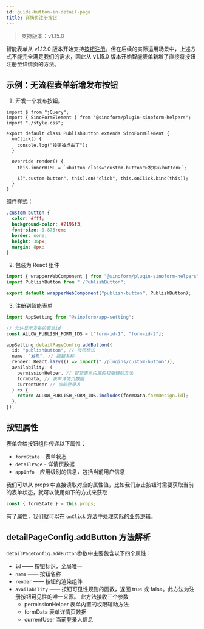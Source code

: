 ```yaml
---
id: guide-button-in-detail-page
title: 详情页注册按钮
---
```


> 支持版本：v1.15.0

智能表单从 v1.12.0 版本开始支持[按钮注册](./guide-button)。但在后续的实际运用场景中，上述方式不能完全满足我们的需求，因此从 v1.15.0 版本开始智能表单新增了直接将按钮注册至详情页的方法。

## 示例：无流程表单新增发布按钮

1. 开发一个发布按钮。

```tsx title="src/plugins/custom-button/PublishButton.tsx"
import $ from "jQuery";
import { SinoFormElement } from "@sinoform/plugin-sinoform-helpers";
import "./style.css";

export default class PublishButton extends SinoFormElement {
  onClick() {
    console.log("按钮被点击了");
  }

  override render() {
    this.innerHTML = `<button class="custom-button">发布</button>`;

    $(".custom-button", this).on("click", this.onClick.bind(this));
  }
}
```

组件样式：

```css title="src/plugins/custom-button/style.css"
.custom-button {
  color: #fff;
  background-color: #2196f3;
  font-size: 0.875rem;
  border: none;
  height: 36px;
  margin: 8px;
}
```

2. 包装为 React 组件

```typescript title="src/plugins/custom-button/index.ts"
import { wrapperWebComponent } from "@sinoform/plugin-sinoform-helpers";
import PublishButton from "./PublishButton";

export default wrapperWebComponent("publish-button", PublishButton);
```

3. 注册到智能表单

```typescript title="src/index.ts"
import AppSetting from "@sinoform/app-setting";

// 允许显示发布的表单id
const ALLOW_PUBLISH_FORM_IDS = ["form-id-1", "form-id-2"];

appSetting.detailPageConfig.addButton({
  id: "publishButton", // 按钮标识
  name: "发布", // 按钮名称
  render: React.lazy(() => import("./plugins/custom-button")),
  availability: (
    permissionHelper, // 智能表单内置的权限辅助方法
    formData, // 表单详情页数据
    currentUser // 当前登录人
  ) => {
    return ALLOW_PUBLISH_FORM_IDS.includes(formData.formDesign.id);
  },
});
```

## 按钮属性

表单会给按钮组件传递以下属性：

- `formState` - 表单状态
- `detailPage` - 详情页数据
- `appInfo` - 应用级别的信息，包括当前用户信息

我们可以从 props 中直接读取对应的属性值，比如我们点击按钮时需要获取当前的表单状态，就可以使用如下的方式来获取

```typescript
const { formState } = this.props;
```

有了属性，我们就可以在 `onClick` 方法中处理实际的业务逻辑。

## detailPageConfig.addButton 方法解析

`detailPageConfig.addButton`参数中主要包含以下四个属性：

- `id` —— 按钮标识，全局唯一
- `name` —— 按钮名称
- `render` —— 按钮的渲染组件
- `availability` —— 按钮可见性规则的函数，返回 true 或 false。此方法为注册按钮可见性的唯一来源。
  此方法接收三个参数
  - permissionHelper 表单内置的权限辅助方法
  - formData 表单详情页数据
  - currentUser 当前登录人信息

